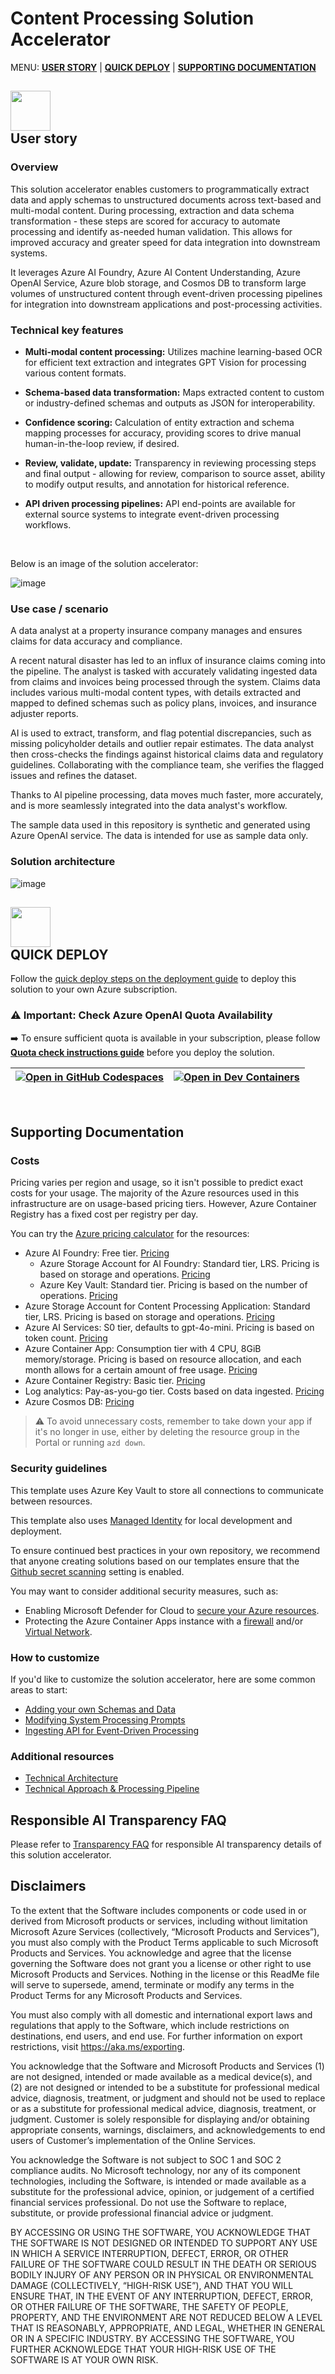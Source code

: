 # Content Processing Solution Accelerator

MENU: [**USER STORY**](#user-story) \| [**QUICK DEPLOY**](#quick-deploy)  \| [**SUPPORTING DOCUMENTATION**](#supporting-documentation) 

<h2><img src="./docs/Images/ReadMe/userStory.png" width="64">
<br/>
User story
</h2>

### Overview

This solution accelerator enables customers to programmatically extract data and apply schemas to unstructured documents across text-based and multi-modal content. During processing, extraction and data schema transformation - these steps are scored for accuracy to automate processing and identify as-needed human validation. This allows for improved accuracy and greater speed for data integration into downstream systems.

It leverages Azure AI Foundry, Azure AI Content Understanding, Azure OpenAI Service, Azure blob storage, and Cosmos DB to transform large volumes of unstructured content through event-driven processing pipelines for integration into downstream applications and post-processing activities.


### Technical key features

- **Multi-modal content processing:** Utilizes machine learning-based OCR for efficient text extraction and integrates GPT Vision for processing various content formats.​

- **Schema-based data transformation:** Maps extracted content to custom or industry-defined schemas and outputs as JSON for interoperability.​

- **Confidence scoring:** Calculation of entity extraction and schema mapping processes for accuracy, providing scores to drive manual human-in-the-loop review, if desired.

- **Review, validate, update:** Transparency in reviewing processing steps and final output - allowing for review, comparison to source asset, ability to modify output results, and annotation for historical reference. 

- **API driven processing pipelines:** API end-points are available for external source systems to integrate event-driven processing workflows.

<br/>

Below is an image of the solution accelerator:

![image](./docs/Images/ReadMe/ui.png)

### Use case / scenario

A data analyst at a property insurance company manages and ensures claims for data accuracy and compliance.

A recent natural disaster has led to an influx of insurance claims coming into the pipeline. The analyst is tasked with accurately validating ingested data from claims and invoices being processed through the system. Claims data includes various multi-modal content types, with details extracted and mapped to defined schemas such as policy plans, invoices, and insurance adjuster reports. 

AI is used to extract, transform, and flag potential discrepancies, such as missing policyholder details and outlier repair estimates. The data analyst then cross-checks the findings against historical claims data and regulatory guidelines. Collaborating with the compliance team, she verifies the flagged issues and refines the dataset.

Thanks to AI pipeline processing, data moves much faster, more accurately, and is more seamlessly integrated into the data analyst's workflow.

The sample data used in this repository is synthetic and generated using Azure OpenAI service. The data is intended for use as sample data only.

### Solution architecture
![image](./docs/Images/ReadMe/solution-architecture.png)


<h2><img src="./docs/Images/ReadMe/quickDeploy.png" width="64">
<br/>
QUICK DEPLOY
</h2>

Follow the [quick deploy steps on the deployment guide](./docs/DeploymentGuide.md) to deploy this solution to your own Azure subscription.

### ⚠️ Important: Check Azure OpenAI Quota Availability  

➡️ To ensure sufficient quota is available in your subscription, please follow **[Quota check instructions guide](./docs/quota_check.md)** before you deploy the solution.

| [![Open in GitHub Codespaces](https://github.com/codespaces/badge.svg)](https://codespaces.new/microsoft/content-processing-solution-accelerator) | [![Open in Dev Containers](https://img.shields.io/static/v1?style=for-the-badge&label=Dev%20Containers&message=Open&color=blue&logo=visualstudiocode)](https://vscode.dev/redirect?url=vscode://ms-vscode-remote.remote-containers/cloneInVolume?url=https://github.com/microsoft/content-processing-solution-accelerator) | 
|---|---|


<br/>   

<h2>
Supporting Documentation
</h2>

### Costs

Pricing varies per region and usage, so it isn't possible to predict exact costs for your usage.
The majority of the Azure resources used in this infrastructure are on usage-based pricing tiers.
However, Azure Container Registry has a fixed cost per registry per day.

You can try the [Azure pricing calculator](https://azure.microsoft.com/en-us/pricing/calculator) for the resources:

* Azure AI Foundry: Free tier. [Pricing](https://azure.microsoft.com/pricing/details/ai-studio/)
    * Azure Storage Account for AI Foundry: Standard tier, LRS. Pricing is based on storage and operations. [Pricing](https://azure.microsoft.com/pricing/details/storage/blobs/)
    * Azure Key Vault: Standard tier. Pricing is based on the number of operations. [Pricing](https://azure.microsoft.com/pricing/details/key-vault/)
* Azure Storage Account for Content Processing Application: Standard tier, LRS. Pricing is based on storage and operations. [Pricing](https://azure.microsoft.com/pricing/details/storage/blobs/)
* Azure AI Services: S0 tier, defaults to gpt-4o-mini. Pricing is based on token count. [Pricing](https://azure.microsoft.com/pricing/details/cognitive-services/)
* Azure Container App: Consumption tier with 4 CPU, 8GiB memory/storage. Pricing is based on resource allocation, and each month allows for a certain amount of free usage. [Pricing](https://azure.microsoft.com/pricing/details/container-apps/)
* Azure Container Registry: Basic tier. [Pricing](https://azure.microsoft.com/pricing/details/container-registry/)
* Log analytics: Pay-as-you-go tier. Costs based on data ingested. [Pricing](https://azure.microsoft.com/pricing/details/monitor/)
* Azure Cosmos DB: [Pricing](https://azure.microsoft.com/en-us/pricing/details/cosmos-db/autoscale-provisioned/)


> ⚠️ To avoid unnecessary costs, remember to take down your app if it's no longer in use,
either by deleting the resource group in the Portal or running `azd down`.

### Security guidelines

This template uses Azure Key Vault to store all connections to communicate between resources.

This template also uses [Managed Identity](https://learn.microsoft.com/entra/identity/managed-identities-azure-resources/overview) for local development and deployment.

To ensure continued best practices in your own repository, we recommend that anyone creating solutions based on our templates ensure that the [Github secret scanning](https://docs.github.com/code-security/secret-scanning/about-secret-scanning) setting is enabled.

You may want to consider additional security measures, such as:

* Enabling Microsoft Defender for Cloud to [secure your Azure resources](https://learn.microsoft.com/azure/security-center/defender-for-cloud).
* Protecting the Azure Container Apps instance with a [firewall](https://learn.microsoft.com/azure/container-apps/waf-app-gateway) and/or [Virtual Network](https://learn.microsoft.com/azure/container-apps/networking?tabs=workload-profiles-env%2Cazure-cli).

### How to customize 

If you'd like to customize the solution accelerator, here are some common areas to start:
- [Adding your own Schemas and Data](./docs/CustomizeSchemaData.md)
- [Modifying System Processing Prompts](./docs/CustomizeSystemPrompts.md)
- [Ingesting API for Event-Driven Processing](./docs/API.md)

### Additional resources

- [Technical Architecture](./docs/TechnicalArchitecture.md) 
- [Technical Approach & Processing Pipeline](./docs/ProcessingPipelineApproach.md) 

## Responsible AI Transparency FAQ 
Please refer to [Transparency FAQ](./TRANSPARENCY_FAQ.md) for responsible AI transparency details of this solution accelerator.


## Disclaimers

To the extent that the Software includes components or code used in or derived from Microsoft products or services, including without limitation Microsoft Azure Services (collectively, “Microsoft Products and Services”), you must also comply with the Product Terms applicable to such Microsoft Products and Services. You acknowledge and agree that the license governing the Software does not grant you a license or other right to use Microsoft Products and Services. Nothing in the license or this ReadMe file will serve to supersede, amend, terminate or modify any terms in the Product Terms for any Microsoft Products and Services. 

You must also comply with all domestic and international export laws and regulations that apply to the Software, which include restrictions on destinations, end users, and end use. For further information on export restrictions, visit https://aka.ms/exporting. 

You acknowledge that the Software and Microsoft Products and Services (1) are not designed, intended or made available as a medical device(s), and (2) are not designed or intended to be a substitute for professional medical advice, diagnosis, treatment, or judgment and should not be used to replace or as a substitute for professional medical advice, diagnosis, treatment, or judgment. Customer is solely responsible for displaying and/or obtaining appropriate consents, warnings, disclaimers, and acknowledgements to end users of Customer’s implementation of the Online Services. 

You acknowledge the Software is not subject to SOC 1 and SOC 2 compliance audits. No Microsoft technology, nor any of its component technologies, including the Software, is intended or made available as a substitute for the professional advice, opinion, or judgement of a certified financial services professional. Do not use the Software to replace, substitute, or provide professional financial advice or judgment.  

BY ACCESSING OR USING THE SOFTWARE, YOU ACKNOWLEDGE THAT THE SOFTWARE IS NOT DESIGNED OR INTENDED TO SUPPORT ANY USE IN WHICH A SERVICE INTERRUPTION, DEFECT, ERROR, OR OTHER FAILURE OF THE SOFTWARE COULD RESULT IN THE DEATH OR SERIOUS BODILY INJURY OF ANY PERSON OR IN PHYSICAL OR ENVIRONMENTAL DAMAGE (COLLECTIVELY, “HIGH-RISK USE”), AND THAT YOU WILL ENSURE THAT, IN THE EVENT OF ANY INTERRUPTION, DEFECT, ERROR, OR OTHER FAILURE OF THE SOFTWARE, THE SAFETY OF PEOPLE, PROPERTY, AND THE ENVIRONMENT ARE NOT REDUCED BELOW A LEVEL THAT IS REASONABLY, APPROPRIATE, AND LEGAL, WHETHER IN GENERAL OR IN A SPECIFIC INDUSTRY. BY ACCESSING THE SOFTWARE, YOU FURTHER ACKNOWLEDGE THAT YOUR HIGH-RISK USE OF THE SOFTWARE IS AT YOUR OWN RISK.  